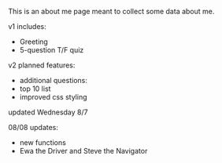 This is an about me page meant to collect some data about me. 

v1 includes:

- Greeting
- 5-question T/F quiz

v2 planned features:

- additional questions:
- top 10 list
- improved css styling

updated Wednesday 8/7

08/08 updates:
- new functions
- Ewa the Driver and Steve the Navigator 
